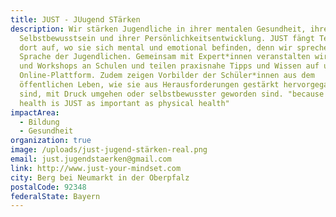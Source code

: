 ```yaml
---
title: JUST - JUugend STärken
description: Wir stärken Jugendliche in ihrer mentalen Gesundheit, ihrem
  Selbstbewusstsein und ihrer Persönlichkeitsentwicklung. JUST fängt Teenies
  dort auf, wo sie sich mental und emotional befinden, denn wir sprechen die
  Sprache der Jugendlichen. Gemeinsam mit Expert*innen veranstalten wir Vorträge
  und Workshops an Schulen und teilen praxisnahe Tipps und Wissen auf unserer
  Online-Plattform. Zudem zeigen Vorbilder der Schüler*innen aus dem
  öffentlichen Leben, wie sie aus Herausforderungen gestärkt hervorgegangen
  sind, mit Druck umgehen oder selbstbewusster geworden sind. "because mental
  health is JUST as important as physical health"
impactArea:
  - Bildung
  - Gesundheit
organization: true
image: /uploads/just-jugend-stärken-real.png
email: just.jugendstaerken@gmail.com
link: http://www.just-your-mindset.com
city: Berg bei Neumarkt in der Oberpfalz
postalCode: 92348
federalState: Bayern
---
```

